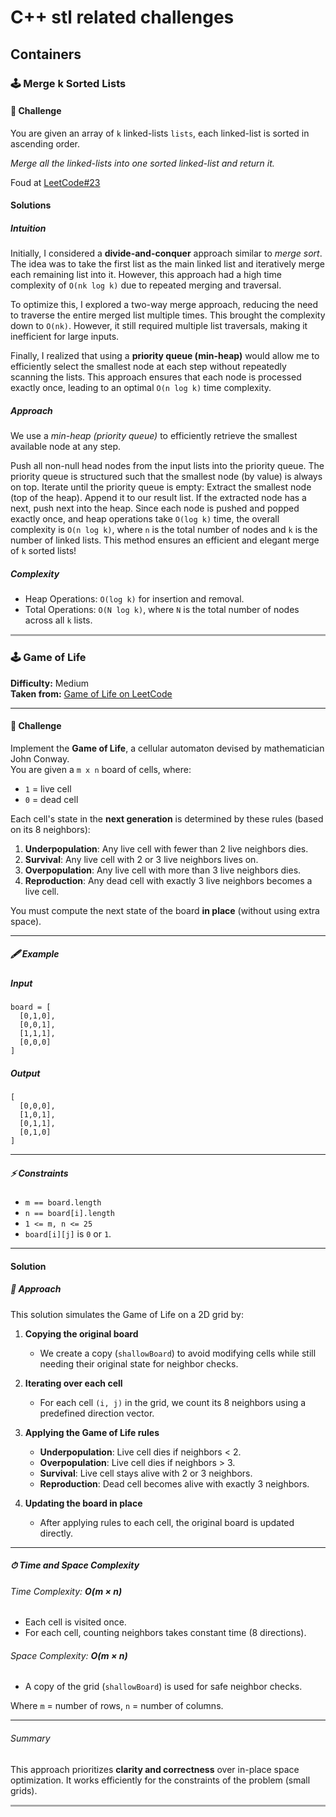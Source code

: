 # C++ stl related challenges

## Containers


### 🕹️ Merge k Sorted Lists
####  📜 Challenge
You are given an array of `k` linked-lists `lists`, each linked-list is sorted in ascending order.

_Merge all the linked-lists into one sorted linked-list and return it._

Foud at [LeetCode#23](https://leetcode.com/problems/merge-k-sorted-lists)

#### Solutions
##### Intuition
Initially, I considered a __divide-and-conquer__ approach similar to _merge sort_. The idea was to take the first list as the main linked list and iteratively merge each remaining list into it. However, this approach had a high time complexity of `O(nk log k)` due to repeated merging and traversal.

To optimize this, I explored a two-way merge approach, reducing the need to traverse the entire merged list multiple times. This brought the complexity down to `O(nk)`. However, it still required multiple list traversals, making it inefficient for large inputs.

Finally, I realized that using a __priority queue (min-heap)__ would allow me to efficiently select the smallest node at each step without repeatedly scanning the lists. This approach ensures that each node is processed exactly once, leading to an optimal `O(n log k)` time complexity.

##### Approach
We use a _min-heap (priority queue)_ to efficiently retrieve the smallest available node at any step.

Push all non-null head nodes from the input lists into the priority queue.
The priority queue is structured such that the smallest node (by value) is always on top.
Iterate until the priority queue is empty:
Extract the smallest node (top of the heap).
Append it to our result list.
If the extracted node has a next, push next into the heap.
Since each node is pushed and popped exactly once, and heap operations take `O(log k)` time, the overall complexity is `O(n log k)`, where `n` is the total number of nodes and `k` is the number of linked lists.
This method ensures an efficient and elegant merge of `k` sorted lists! 

##### Complexity
- Heap Operations: `O(log k)` for insertion and removal.
- Total Operations: `O(N log k)`, where `N` is the total number of nodes across all `k` lists.

<hr style="height:3px; background-color:#AAA; border:none;">

### 🕹️ Game of Life

**Difficulty:** Medium  
**Taken from:** [Game of Life on LeetCode](https://leetcode.com/problems/game-of-life/description/)

---

#### 📜 Challenge

Implement the **Game of Life**, a cellular automaton devised by mathematician John Conway.  
You are given a `m x n` board of cells, where:  

- `1` = live cell  
- `0` = dead cell  

Each cell's state in the **next generation** is determined by these rules (based on its 8 neighbors):

1. **Underpopulation**: Any live cell with fewer than 2 live neighbors dies.  
2. **Survival**: Any live cell with 2 or 3 live neighbors lives on.  
3. **Overpopulation**: Any live cell with more than 3 live neighbors dies.  
4. **Reproduction**: Any dead cell with exactly 3 live neighbors becomes a live cell.  

You must compute the next state of the board **in place** (without using extra space).

---

##### 🖋️ Example

##### Input
```text
board = [
  [0,1,0],
  [0,0,1],
  [1,1,1],
  [0,0,0]
]
```

##### Output
```text
[
  [0,0,0],
  [1,0,1],
  [0,1,1],
  [0,1,0]
]
```

---

##### ⚡ Constraints

- `m == board.length`
- `n == board[i].length`
- `1 <= m, n <= 25`
- `board[i][j]` is `0` or `1`.

----
#### Solution

##### 📝 Approach

This solution simulates the Game of Life on a 2D grid by:  

1. **Copying the original board**  
   - We create a copy (`shallowBoard`) to avoid modifying cells while still needing their original state for neighbor checks.  

2. **Iterating over each cell**  
   - For each cell `(i, j)` in the grid, we count its 8 neighbors using a predefined direction vector.  

3. **Applying the Game of Life rules**  
   - **Underpopulation**: Live cell dies if neighbors < 2.  
   - **Overpopulation**: Live cell dies if neighbors > 3.  
   - **Survival**: Live cell stays alive with 2 or 3 neighbors.  
   - **Reproduction**: Dead cell becomes alive with exactly 3 neighbors.  

4. **Updating the board in place**  
   - After applying rules to each cell, the original board is updated directly.

---

##### ⏱ Time and Space Complexity

###### Time Complexity: **O(m × n)**  
- Each cell is visited once.  
- For each cell, counting neighbors takes constant time (8 directions).  

###### Space Complexity: **O(m × n)**  
- A copy of the grid (`shallowBoard`) is used for safe neighbor checks.

Where `m` = number of rows, `n` = number of columns.

---

###### Summary

This approach prioritizes **clarity and correctness** over in-place space optimization. It works efficiently for the constraints of the problem (small grids).

<hr style="height:3px; background-color:#AAA; border:none;">



